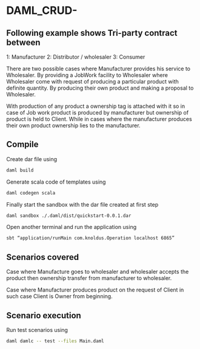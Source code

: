 # DAML_CRUD-

## Following example shows Tri-party contract between
 1: Manufacturer
 2: Distributor / wholesaler
 3: Consumer

There are two possible cases where Manufacturer provides his service to Wholesaler.
By providing a JobWork facility to Wholesaler where Wholesaler come with request of   producing a particular product with definite quantity.
By producing their own product and making a proposal to Wholesaler.


 With production of any product a ownership tag is attached with it so in case of Job work    product is produced by manufacturer but ownership of product is held to Client. While in cases where the manufacturer produces their own product  ownership lies to the manufacturer.

## Compile
Create dar file using
```bash
daml build
```
Generate scala code of templates using
```bash
daml codegen scala
```
Finally start the sandbox with the dar file created at first step
```bash
daml sandbox ./.daml/dist/quickstart-0.0.1.dar
```
Open another terminal and run the application using
```bash
sbt “application/runMain com.knoldus.Operation localhost 6865”
```
## Scenarios covered

Case where Manufacture goes to wholesaler and wholesaler accepts the product then ownership transfer from manufacturer to wholesaler.

Case where Manufacturer produces product on the request of Client in such case Client is Owner from beginning.

## Scenario execution
Run test scenarios using 
```bash
daml damlc -- test --files Main.daml
```
